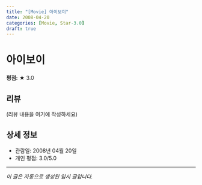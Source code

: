 ```yaml
---
title: "[Movie] 아이보이"
date: 2008-04-20
categories: [Movie, Star-3.0]
draft: true
---
```


# 아이보이

**평점:** ★ 3.0

## 리뷰

(리뷰 내용을 여기에 작성하세요)

## 상세 정보

- 관람일: 2008년 04월 20일
- 개인 평점: 3.0/5.0

---

*이 글은 자동으로 생성된 임시 글입니다.*
